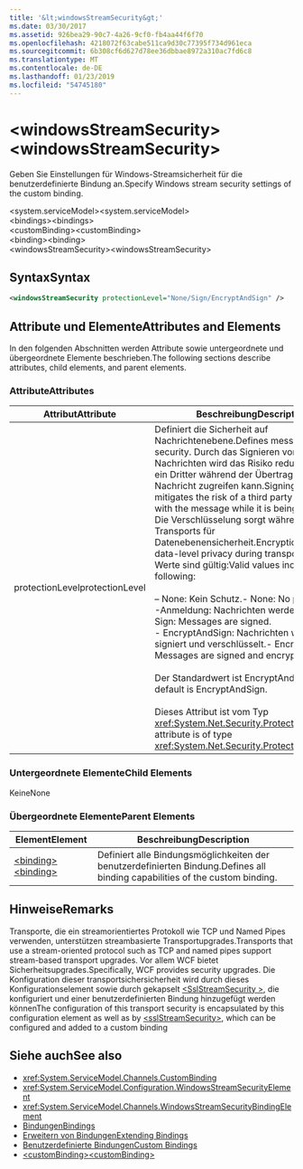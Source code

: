 ```yaml
---
title: '&lt;windowsStreamSecurity&gt;'
ms.date: 03/30/2017
ms.assetid: 926bea29-90c7-4a26-9cf0-fb4aa44f6f70
ms.openlocfilehash: 4218072f63cabe511ca9d30c77395f734d961eca
ms.sourcegitcommit: 6b308cf6d627d78ee36dbbae8972a310ac7fd6c8
ms.translationtype: MT
ms.contentlocale: de-DE
ms.lasthandoff: 01/23/2019
ms.locfileid: "54745180"
---
```

# <a name="ltwindowsstreamsecuritygt"></a><span data-ttu-id="62fd3-102">&lt;windowsStreamSecurity&gt;</span><span class="sxs-lookup"><span data-stu-id="62fd3-102">&lt;windowsStreamSecurity&gt;</span></span>
<span data-ttu-id="62fd3-103">Geben Sie Einstellungen für Windows-Streamsicherheit für die benutzerdefinierte Bindung an.</span><span class="sxs-lookup"><span data-stu-id="62fd3-103">Specify Windows stream security settings of the custom binding.</span></span>  
  
 <span data-ttu-id="62fd3-104">\<system.serviceModel></span><span class="sxs-lookup"><span data-stu-id="62fd3-104">\<system.serviceModel></span></span>  
<span data-ttu-id="62fd3-105">\<bindings></span><span class="sxs-lookup"><span data-stu-id="62fd3-105">\<bindings></span></span>  
<span data-ttu-id="62fd3-106">\<customBinding></span><span class="sxs-lookup"><span data-stu-id="62fd3-106">\<customBinding></span></span>  
<span data-ttu-id="62fd3-107">\<binding></span><span class="sxs-lookup"><span data-stu-id="62fd3-107">\<binding></span></span>  
<span data-ttu-id="62fd3-108">\<windowsStreamSecurity></span><span class="sxs-lookup"><span data-stu-id="62fd3-108">\<windowsStreamSecurity></span></span>  
  
## <a name="syntax"></a><span data-ttu-id="62fd3-109">Syntax</span><span class="sxs-lookup"><span data-stu-id="62fd3-109">Syntax</span></span>  
  
```xml  
<windowsStreamSecurity protectionLevel="None/Sign/EncryptAndSign" />
```  
  
## <a name="attributes-and-elements"></a><span data-ttu-id="62fd3-110">Attribute und Elemente</span><span class="sxs-lookup"><span data-stu-id="62fd3-110">Attributes and Elements</span></span>  
 <span data-ttu-id="62fd3-111">In den folgenden Abschnitten werden Attribute sowie untergeordnete und übergeordnete Elemente beschrieben.</span><span class="sxs-lookup"><span data-stu-id="62fd3-111">The following sections describe attributes, child elements, and parent elements.</span></span>  
  
### <a name="attributes"></a><span data-ttu-id="62fd3-112">Attribute</span><span class="sxs-lookup"><span data-stu-id="62fd3-112">Attributes</span></span>  
  
|<span data-ttu-id="62fd3-113">Attribut</span><span class="sxs-lookup"><span data-stu-id="62fd3-113">Attribute</span></span>|<span data-ttu-id="62fd3-114">Beschreibung</span><span class="sxs-lookup"><span data-stu-id="62fd3-114">Description</span></span>|  
|---------------|-----------------|  
|<span data-ttu-id="62fd3-115">protectionLevel</span><span class="sxs-lookup"><span data-stu-id="62fd3-115">protectionLevel</span></span>|<span data-ttu-id="62fd3-116">Definiert die Sicherheit auf Nachrichtenebene.</span><span class="sxs-lookup"><span data-stu-id="62fd3-116">Defines message-level security.</span></span> <span data-ttu-id="62fd3-117">Durch das Signieren von Nachrichten wird das Risiko reduziert, dass ein Dritter während der Übertragung auf die Nachricht zugreifen kann.</span><span class="sxs-lookup"><span data-stu-id="62fd3-117">Signing messages mitigates the risk of a third party tampering with the message while it is being transferred.</span></span> <span data-ttu-id="62fd3-118">Die Verschlüsselung sorgt während des Transports für Datenebenensicherheit.</span><span class="sxs-lookup"><span data-stu-id="62fd3-118">Encryption provides data-level privacy during transport.</span></span> <span data-ttu-id="62fd3-119">Folgende Werte sind gültig:</span><span class="sxs-lookup"><span data-stu-id="62fd3-119">Valid values include the following:</span></span><br /><br /> <span data-ttu-id="62fd3-120">– None: Kein Schutz.</span><span class="sxs-lookup"><span data-stu-id="62fd3-120">-   None: No protection.</span></span><br /><span data-ttu-id="62fd3-121">-Anmeldung: Nachrichten werden signiert.</span><span class="sxs-lookup"><span data-stu-id="62fd3-121">-   Sign: Messages are signed.</span></span><br /><span data-ttu-id="62fd3-122">-   EncryptAndSign: Nachrichten werden signiert und verschlüsselt.</span><span class="sxs-lookup"><span data-stu-id="62fd3-122">-   EncryptAndSign: Messages are signed and encrypted.</span></span><br /><br /> <span data-ttu-id="62fd3-123">Der Standardwert ist EncryptAndSign.</span><span class="sxs-lookup"><span data-stu-id="62fd3-123">The default is EncryptAndSign.</span></span><br /><br /> <span data-ttu-id="62fd3-124">Dieses Attribut ist vom Typ <xref:System.Net.Security.ProtectionLevel>.</span><span class="sxs-lookup"><span data-stu-id="62fd3-124">This attribute is of type <xref:System.Net.Security.ProtectionLevel>.</span></span>|  
  
### <a name="child-elements"></a><span data-ttu-id="62fd3-125">Untergeordnete Elemente</span><span class="sxs-lookup"><span data-stu-id="62fd3-125">Child Elements</span></span>  
 <span data-ttu-id="62fd3-126">Keine</span><span class="sxs-lookup"><span data-stu-id="62fd3-126">None</span></span>  
  
### <a name="parent-elements"></a><span data-ttu-id="62fd3-127">Übergeordnete Elemente</span><span class="sxs-lookup"><span data-stu-id="62fd3-127">Parent Elements</span></span>  
  
|<span data-ttu-id="62fd3-128">Element</span><span class="sxs-lookup"><span data-stu-id="62fd3-128">Element</span></span>|<span data-ttu-id="62fd3-129">Beschreibung</span><span class="sxs-lookup"><span data-stu-id="62fd3-129">Description</span></span>|  
|-------------|-----------------|  
|[<span data-ttu-id="62fd3-130">\<binding></span><span class="sxs-lookup"><span data-stu-id="62fd3-130">\<binding></span></span>](../../../../../docs/framework/misc/binding.md)|<span data-ttu-id="62fd3-131">Definiert alle Bindungsmöglichkeiten der benutzerdefinierten Bindung.</span><span class="sxs-lookup"><span data-stu-id="62fd3-131">Defines all binding capabilities of the custom binding.</span></span>|  
  
## <a name="remarks"></a><span data-ttu-id="62fd3-132">Hinweise</span><span class="sxs-lookup"><span data-stu-id="62fd3-132">Remarks</span></span>  
 <span data-ttu-id="62fd3-133">Transporte, die ein streamorientiertes Protokoll wie TCP und Named Pipes verwenden, unterstützen streambasierte Transportupgrades.</span><span class="sxs-lookup"><span data-stu-id="62fd3-133">Transports that use a stream-oriented protocol such as TCP and named pipes support stream-based transport upgrades.</span></span> <span data-ttu-id="62fd3-134">Vor allem WCF bietet Sicherheitsupgrades.</span><span class="sxs-lookup"><span data-stu-id="62fd3-134">Specifically, WCF provides security upgrades.</span></span> <span data-ttu-id="62fd3-135">Die Konfiguration dieser transportsichersicherheit wird durch dieses Konfigurationselement sowie durch gekapselt [ \<SslStreamSecurity >](../../../../../docs/framework/configure-apps/file-schema/wcf/sslstreamsecurity.md), die konfiguriert und einer benutzerdefinierten Bindung hinzugefügt werden können</span><span class="sxs-lookup"><span data-stu-id="62fd3-135">The configuration of this transport security is encapsulated by this configuration element  as well as by [\<sslStreamSecurity>](../../../../../docs/framework/configure-apps/file-schema/wcf/sslstreamsecurity.md), which can be configured and added to a custom binding</span></span>  
  
## <a name="see-also"></a><span data-ttu-id="62fd3-136">Siehe auch</span><span class="sxs-lookup"><span data-stu-id="62fd3-136">See also</span></span>
- <xref:System.ServiceModel.Channels.CustomBinding>
- <xref:System.ServiceModel.Configuration.WindowsStreamSecurityElement>
- <xref:System.ServiceModel.Channels.WindowsStreamSecurityBindingElement>
- [<span data-ttu-id="62fd3-137">Bindungen</span><span class="sxs-lookup"><span data-stu-id="62fd3-137">Bindings</span></span>](../../../../../docs/framework/wcf/bindings.md)
- [<span data-ttu-id="62fd3-138">Erweitern von Bindungen</span><span class="sxs-lookup"><span data-stu-id="62fd3-138">Extending Bindings</span></span>](../../../../../docs/framework/wcf/extending/extending-bindings.md)
- [<span data-ttu-id="62fd3-139">Benutzerdefinierte Bindungen</span><span class="sxs-lookup"><span data-stu-id="62fd3-139">Custom Bindings</span></span>](../../../../../docs/framework/wcf/extending/custom-bindings.md)
- [<span data-ttu-id="62fd3-140">\<customBinding></span><span class="sxs-lookup"><span data-stu-id="62fd3-140">\<customBinding></span></span>](../../../../../docs/framework/configure-apps/file-schema/wcf/custombinding.md)
